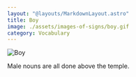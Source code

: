 ```yaml
---
layout: "@layouts/MarkdownLayout.astro"
title: Boy
image: ./assets/images-of-signs/boy.gif
category: Vocabulary
---
```


![Boy](@signs/boy.gif)

Male nouns are all done above the temple.
